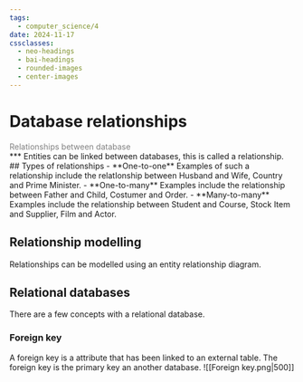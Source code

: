 ```yaml
---
tags:
  - computer_science/4
date: 2024-11-17
cssclasses:
  - neo-headings
  - bai-headings
  - rounded-images
  - center-images
---
```

# Database relationships
<p class="text-center" style="margin:0;color:gray;">Relationships between database</p>
***
Entities can be linked between databases, this is called a relationship.
## Types of relationships
- **One-to-one** Examples of such a relationship include the relatIonship between Husband and Wife, Country and Prime Minister.
- **One-to-many** Examples include the relationship between Father and Child, Costumer and Order.
- **Many-to-many** Examples include the relationship between Student and Course, Stock Item and Supplier, Film and Actor.

## Relationship modelling
Relationships can be modelled using an entity relationship diagram.
## Relational databases
There are a few concepts with a relational database.
### Foreign key
A foreign key is a attribute that has been linked to an external table. The foreign key is the primary key an another database.
![[Foreign key.png|500]]